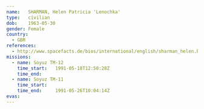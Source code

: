 ```yaml
---
name:	SHARMAN, Helen Patricia 'Lenochka'
type:	civilian
dob:	1963-05-30
gender:	Female
country:
  - GBR
references:
  - http://www.spacefacts.de/bios/international/english/sharman_helen.htm
missions:
  - name: Soyuz TM-12
    time_start:   1991-05-18T12:50:28Z
    time_end:     
  - name: Soyuz TM-11
    time_start:   
    time_end:     1991-05-26T10:04:14Z
evas:
---
```


